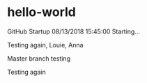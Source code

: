 # hello-world
GitHub Startup
08/13/2018 15:45:00 Starting...



Testing again, Louie, Anna

Master branch testing


Testing again


